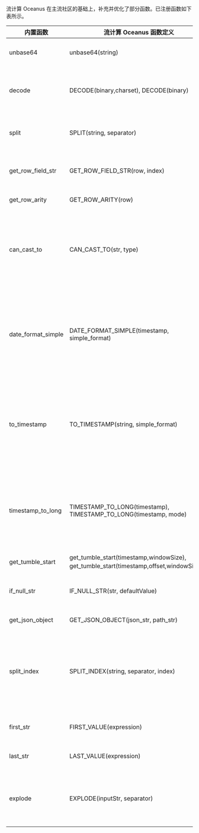 流计算 Oceanus 在主流社区的基础上，补充并优化了部分函数。已注册函数如下表所示。

|   内置函数   | 流计算 Oceanus 函数定义 | Flink 社区 函数定义 | 注意点 |
|---------|---------|---------|---------|
|unbase64|unbase64(string)|-|流计算 Oceanus：对 base64的字符串解码，输入 string， 输出 Array[Byte]。|
|    decode     | DECODE(binary,charset), DECODE(binary) |  DECODE(binary, string) | 流计算 Oceanus：DECODE(binary)默认使用 charset="UTF-8"。<br> Flink社区：如果任一参数为空，则返回为空。 |
| split | SPLIT(string, separator)  | - | 流计算 Oceanus：将 string 表示的字符串以 separator 指定的分隔符拆分，并返回一个 Row 类型的对象。 |
| get_row_field_str | GET_ROW_FIELD_STR(row, index) | - | 流计算 Oceanus：获取某个 Row 类型对象 row 的第 index 列的值，index 从0开始计数。返回值为字符串 VARCHAR 类型。 |
| get_row_arity | GET_ROW_ARITY(row)  | - | 流计算 Oceanus：获取某个 Row 类型对象 row 的列数。 |
| can_cast_to | CAN_CAST_TO(str, type)  | - | 流计算 Oceanus：判断 str 字符串是否可以被转换为 type 指定的类型，返回值为布尔型。返回值可以在 CASE 语句中作为条件使用。例如 CAN_CAST_TO('123456', 'INTEGER') 则返回 True，而 CAN_CAST_TO('a145', 'DOUBLE') 则返回 False。 |
| date_format_simple |  DATE_FORMAT_SIMPLE(timestamp, simple_format) | - | 流计算 Oceanus：将 BIGINT（Long）类型的字段（毫秒为单位的 Unix 时间戳）以 Java 的 SimpleDateFormat 支持的时间格式化模板转为字符串形式。例如 DATE_FORMAT_SIMPLE(unix_ts, 'yyyy-MM-dd HH:mm:ss') 会返回 "2020-01-01 12:13:14" 这样格式的字符串。传入  Long，返回 String。 |
| to_timestamp |  TO_TIMESTAMP(string, simple_format) | TO_TIMESTAMP(string1[, string2]) | 流计算 Oceanus：以 Java 的 SimpleDateFormat 支持的时间格式化模板 simple_format，将 string 字符串格式化为 Timestamp 类型的时间戳。默认以东八区为准。 例如 TO_TIMESTAMP(ts, 'yyyy-MM-dd HH:mm:ss')。传入 string，返回 Timestamp。<br>Flink 社区：一致 |
| timestamp_to_long | TIMESTAMP_TO_LONG(timestamp), TIMESTAMP_TO_LONG(timestamp, mode) | - | 流计算 Oceanus：将某个 TIMESTAMP 类型的参数转为 BIGINT (Long) 类型的值。若 mode 为 'SECOND'，则转为以秒来计数的 Unix 时间戳，例如1548403425。若 mode 为其他值或者省略，则转为以毫秒计数的 Unix 时间戳，例如1548403425512。 |
| get_tumble_start | get_tumble_start(timestamp,windowSize), get_tumble_start(timestamp,offset,windowSize)） | - | 流计算 Oceanus：获取窗口的起始时间，默认 offset = 0。 |
| if_null_str | IF_NULL_STR(str, defaultValue)  | - | 流计算 Oceanus：如果 str 不为 NULL，则返回 str 本身；如果 str 为 NULL，则返回第二项参数 defaultValue。 |
| get_json_object | GET_JSON_OBJECT(json_str, path_str) | - | 流计算 Oceanus：获取嵌套JSON，示例可参见[文档](https://cloud.tencent.com/document/product/849/18073)。 |
| split_index | SPLIT_INDEX(string, separator, index) | SPLIT_INDEX(string1, string2, integer1) | 将 string 表示的字符串以 separator 指定的分隔符拆分，并获取第 index 项，返回值为字符串 VARCHAR 类型。其中 index 从0开始计数。流计算 Oceanus：如果 string == null 或者 separator == null 则返回 string。<br>Flink 社区： 其中三项如果有任一项参数为空则返回 null。|
| first_str |FIRST_VALUE(expression)|FIRST_VALUE(expression)| 流计算 Oceanus：聚合函数，返回一系列数据中，第一个数据。<br>Flink 社区：一致。|
| last_str | LAST_VALUE(expression) | LAST_VALUE(expression) | 流计算 Oceanus：聚合函数，返回一系列数据中，最后一个数据。<br>Flink 社区：一致。 |
| explode | EXPLODE(inputStr, separator) | - | 流计算 Oceanus：将某个字符串分割为一张有多行的临时表。这个函数属于 Table Function，需要使用 LATERAL TABLE ( ) 关键字来引用此动态生成的临时表并作为 JOIN 条件的右表。 |

